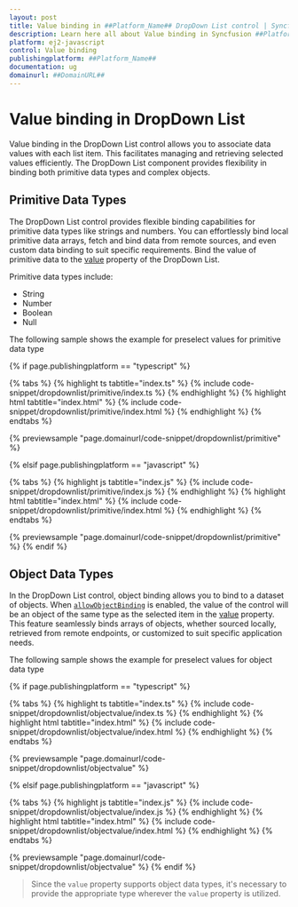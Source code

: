 ```yaml
---
layout: post
title: Value binding in ##Platform_Name## DropDown List control | Syncfusion
description: Learn here all about Value binding in Syncfusion ##Platform_Name## DropDown List control of Syncfusion Essential JS 2 and more.
platform: ej2-javascript
control: Value binding 
publishingplatform: ##Platform_Name##
documentation: ug
domainurl: ##DomainURL##
---
```


# Value binding in DropDown List

Value binding in the DropDown List control allows you to associate data values with each list item. This facilitates managing and retrieving selected values efficiently. The DropDown List component provides flexibility in binding both primitive data types and complex objects.

## Primitive Data Types

The DropDown List control provides flexible binding capabilities for primitive data types like strings and numbers. You can effortlessly bind local primitive data arrays, fetch and bind data from remote sources, and even custom data binding to suit specific requirements. Bind the value of primitive data to the [value](../api/drop-down-list/#value) property of the DropDown List.

Primitive data types include:

* String
* Number
* Boolean
* Null

The following sample shows the example for preselect values for primitive data type

{% if page.publishingplatform == "typescript" %}

 {% tabs %}
{% highlight ts tabtitle="index.ts" %}
{% include code-snippet/dropdownlist/primitive/index.ts %}
{% endhighlight %}
{% highlight html tabtitle="index.html" %}
{% include code-snippet/dropdownlist/primitive/index.html %}
{% endhighlight %}
{% endtabs %}
        
{% previewsample "page.domainurl/code-snippet/dropdownlist/primitive" %}

{% elsif page.publishingplatform == "javascript" %}

{% tabs %}
{% highlight js tabtitle="index.js" %}
{% include code-snippet/dropdownlist/primitive/index.js %}
{% endhighlight %}
{% highlight html tabtitle="index.html" %}
{% include code-snippet/dropdownlist/primitive/index.html %}
{% endhighlight %}
{% endtabs %}

{% previewsample "page.domainurl/code-snippet/dropdownlist/primitive" %}
{% endif %}

## Object Data Types

In the DropDown List control, object binding allows you to bind to a dataset of objects. When [`allowObjectBinding`](../api/drop-down-list/#allowobjectbinding) is enabled, the value of the control will be an object of the same type as the selected item in the [value](../api/drop-down-list/#value) property. This feature seamlessly binds arrays of objects, whether sourced locally, retrieved from remote endpoints, or customized to suit specific application needs.

The following sample shows the example for preselect values for object data type

{% if page.publishingplatform == "typescript" %}

 {% tabs %}
{% highlight ts tabtitle="index.ts" %}
{% include code-snippet/dropdownlist/objectvalue/index.ts %}
{% endhighlight %}
{% highlight html tabtitle="index.html" %}
{% include code-snippet/dropdownlist/objectvalue/index.html %}
{% endhighlight %}
{% endtabs %}
        
{% previewsample "page.domainurl/code-snippet/dropdownlist/objectvalue" %}

{% elsif page.publishingplatform == "javascript" %}

{% tabs %}
{% highlight js tabtitle="index.js" %}
{% include code-snippet/dropdownlist/objectvalue/index.js %}
{% endhighlight %}
{% highlight html tabtitle="index.html" %}
{% include code-snippet/dropdownlist/objectvalue/index.html %}
{% endhighlight %}
{% endtabs %}

{% previewsample "page.domainurl/code-snippet/dropdownlist/objectvalue" %}
{% endif %}

> Since the `value` property supports object data types, it's necessary to provide the appropriate type wherever the `value` property is utilized.